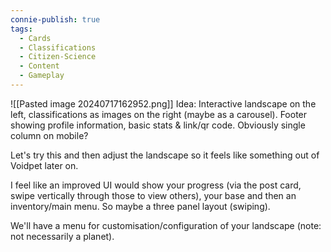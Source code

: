 ```yaml
---
connie-publish: true
tags:
  - Cards
  - Classifications
  - Citizen-Science
  - Content
  - Gameplay
---
```



![[Pasted image 20240717162952.png]]
Idea: Interactive landscape on the left, classifications as images on the right (maybe as a carousel). Footer showing profile information, basic stats & link/qr code. Obviously single column on mobile?

Let's try this and then adjust the landscape so it feels like something out of Voidpet later on.

I feel like an improved UI would show your progress (via the post card, swipe vertically through those to view others), your base and then an inventory/main menu. So maybe a three panel layout (swiping).

We'll have a menu for customisation/configuration of your landscape (note: not necessarily a planet). 